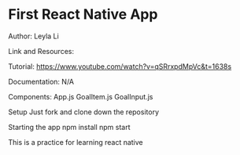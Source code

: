 # First React Native App

Author: Leyla Li

Link and Resources:

Tutorial: https://www.youtube.com/watch?v=qSRrxpdMpVc&t=1638s


Documentation:
N/A

Components:
App.js
GoalItem.js
GoalInput.js

Setup
Just fork and clone down the repository

Starting the app
npm install
npm start

This is a practice for learning react native